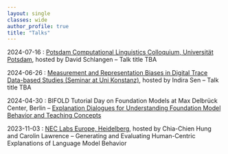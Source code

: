 ```yaml
---
layout: single
classes: wide
author_profile: true
title: "Talks"
---
```


2024-07-16 : [Potsdam Computational Linguistics Colloquium, Universität Potsdam](https://github.com/compling-potsdam/ptsdm-clclq), hosted by David Schlangen – Talk title TBA

2024-06-26 : [Measurement and Representation Biases in Digital Trace Data-based Studies (Seminar at Uni Konstanz)](https://indiiigo.github.io/mrb/), hosted by Indira Sen – Talk title TBA

2024-04-30 : BIFOLD Tutorial Day on Foundation Models at Max Delbrück Center, Berlin – [Explanation Dialogues for Understanding Foundation Model Behavior and Teaching Concepts](https://www.bifold.berlin/news-events/events/tutorial-day-foundation-models)  

2023-11-03 : [NEC Labs Europe, Heidelberg](https://www.neclab.eu/research-areas/data-science/human-centric-ai), hosted by Chia-Chien Hung and Carolin Lawrence – Generating and Evaluating Human-Centric Explanations of Language Model Behavior  
